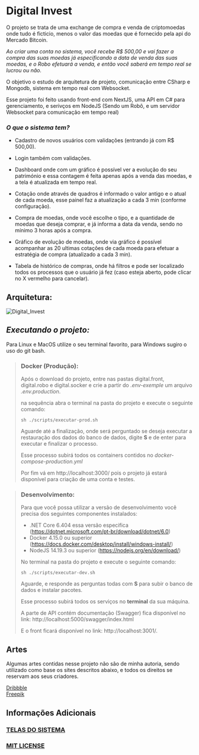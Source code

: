 # Digital Invest

O projeto se trata de uma exchange de compra e venda de criptomoedas onde tudo é ficticio, menos o valor das moedas que é fornecido pela api do Mercado Bitcoin.

*Ao criar uma conta no sistema, você recebe R$ 500,00 e vai fazer a compra das suas moedas já especificando a data de venda das suas moedas, e o Robo efetuará a venda, e então você saberá em tempo real se lucrou ou não.*

O objetivo o estudo de arquitetura de projeto, comunicação entre CSharp e Mongodb, sistema em tempo real com Websocket.

Esse projeto foi feito usando front-end com NextJS, uma API em C# para gerenciamento, e serivços em NodeJS (Sendo um Robô, e um servidor Websocket para comunicação em tempo real)

### *O que o sistema tem?*

- Cadastro de novos usuários com validações (entrando já com R$ 500,00).


- Login também com validações.


- Dashboard onde com um gráfico é possível ver a evolução do seu património e essa contagem é feita apenas após a venda das moedas, e a tela é atualizada em tempo real.
 

- Cotação onde através de quadros é informado o valor antigo e o atual de cada moeda, esse painel faz a atualização a cada 3 min (conforme configuração).


- Compra de moedas, onde você escolhe o tipo, e a quantidade de moedas que deseja comprar, e já informa a data da venda, sendo no mínimo 3 horas após a compra.


- Gráfico de evolução de moedas, onde via gráfico é possível acompanhar as 20 ultimas cotações de cada moeda para efetuar a estratégia de compra (atualizado a cada 3 min).


- Tabela de histórico de compras, onde há filtros e pode ser localizado todos os processos que o usuário já fez (caso esteja aberto, pode clicar no X vermelho para cancelar).

## Arquitetura:
   
 ![Digital_Invest](https://user-images.githubusercontent.com/28004053/211177435-8d8f1888-33c1-47b6-9563-8e339f4343b4.jpg)

## *Executando o projeto:*

Para Linux e MacOS utilize o seu terminal favorito, para Windows
sugiro o uso do git bash.

> ### Docker (Produção):
> Após o download do projeto, entre nas pastas digital.front, digital.robo e digital.socker e crie a partir do *.env-exemple* um arquivo *.env.production*.
> 
> na sequência abra o terminal na pasta do projeto e execute o seguinte comando:
> 
> `sh ./scripts/executar-prod.sh`
> 
> Aguarde até a finalização, onde será perguntado se deseja executar a restauração dos dados do banco de dados, digite **S** e de enter para executar e finalizar o processo.
> 
> Esse processo subirá todos os containers contidos no *docker-compose-production.yml*
> 
> Por fim vá em http://localhost:3000/ pois o projeto já estará disponível para criação de uma conta e testes.

> ### Desenvolvimento:
> 
> Para que você possa utilizar a versão de desenvolvimento você precisa dos seguintes componentes instalados:
>  - .NET Core 6.404 essa versão especifica (https://dotnet.microsoft.com/pt-br/download/dotnet/6.0)
>  - Docker 4.15.0 ou superior (https://docs.docker.com/desktop/install/windows-install/)
>  - NodeJS 14.19.3 ou superior (https://nodejs.org/en/download/)
> 
> No terminal na pasta do projeto e execute o seguinte comando:
>
> `sh ./scripts/executar-dev.sh`
>
> Aguarde, e responde as perguntas todas com **S** para subir o banco de dados e instalar pacotes.
>
> Esse processo subirá todos os serviços no **terminal** da sua máquina.
> 
> A parte de API contém documentação (Swagger) fica disponível no link: http://localhost:5000/swagger/index.html
> 
> E o front ficará disponível no link: http://localhost:3001/.

## Artes

Algumas artes contidas nesse projeto não são de minha autoria, sendo utilizado como base os sites descritos abaixo, e todos os direitos se reservam aos seus criadores.

[Dribbble](https://dribbble.com/) </br>
[Freepik](https://br.freepik.com/)

## Informações Adicionais

### [TELAS DO SISTEMA](INTERFACE.md) <br/>

### [MIT LICENSE](LICENSE.md)